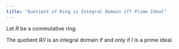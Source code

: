 ```yaml
---
title: "Quotient of Ring is Integral Domain iff Prime Ideal"
---
```


Let $R$ be a commutative ring.

The quotient $R/I$ is an integral domain if and only if $I$ is a prime ideal.
